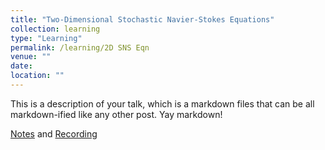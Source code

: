 ```yaml
---
title: "Two-Dimensional Stochastic Navier-Stokes Equations"
collection: learning
type: "Learning"
permalink: /learning/2D SNS Eqn
venue: ""
date: 
location: ""
---
```


This is a description of your talk, which is a markdown files that can be all markdown-ified like any other post. Yay markdown!

[Notes](http://edwardzhi.github.io/files/2D%20SNS%20Eqn.pdf) and [Recording](https://space.bilibili.com/330668554/channel/collectiondetail?sid=1106870)
